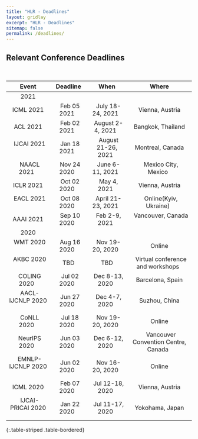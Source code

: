 ```yaml
---
title: "HLR - Deadlines"
layout: gridlay
excerpt: "HLR - Deadlines"
sitemap: false
permalink: /deadlines/
---
```



## Relevant Conference Deadlines

&nbsp;
&nbsp;

| Event  |  Deadline  | When  |  Where  |
|:-:|:-:|:-:|:-:|
| 2021 |  |  |  |
| &nbsp; ICML 2021  &nbsp; | &nbsp;  Feb 05 2021     &nbsp; | &nbsp;  July 18-24, 2021   &nbsp; | &nbsp; Vienna, Austria   &nbsp; |
| &nbsp; ACL 2021  &nbsp; | &nbsp;  Feb 02 2021     &nbsp; | &nbsp;  August 2-4, 2021   &nbsp; | &nbsp;  Bangkok, Thailand &nbsp; |
| &nbsp; IJCAI 2021  &nbsp; | &nbsp;  Jan 18 2021    &nbsp; | &nbsp;  August 21-26, 2021   &nbsp; | &nbsp;  Montreal, Canada &nbsp; |
| &nbsp; NAACL 2021  &nbsp; | &nbsp;  Nov 24 2020    &nbsp; | &nbsp;  June 6-11, 2021   &nbsp; | &nbsp;  Mexico City, Mexico &nbsp; |
| &nbsp; ICLR 2021  &nbsp; | &nbsp;  Oct 02 2020    &nbsp; | &nbsp;  May 4, 2021   &nbsp; | &nbsp;  Vienna, Austria &nbsp; |
| &nbsp; EACL 2021  &nbsp; | &nbsp;  Oct 08 2020   &nbsp; | &nbsp;  April 21-23, 2021 &nbsp; | &nbsp; Online(Kyiv, Ukraine)  &nbsp;|
| &nbsp; AAAI 2021  &nbsp; | &nbsp;  Sep 10 2020  &nbsp; | &nbsp; Feb 2-9, 2021  &nbsp; | &nbsp;  Vancouver, Canada  &nbsp;|
| 2020 |  |  |  |
| &nbsp; WMT 2020  &nbsp; | &nbsp;  Aug 16 2020   &nbsp; | &nbsp;  Nov 19-20, 2020 &nbsp; | &nbsp;  Online  &nbsp;|
| &nbsp; AKBC 2020  &nbsp; | &nbsp;   TBD   &nbsp; | &nbsp; TBD   &nbsp; | &nbsp;  Virtual conference and workshops &nbsp; |
| &nbsp; COLING 2020  &nbsp; | &nbsp;   Jul 02 2020   &nbsp; | &nbsp; Dec 8-13, 2020   &nbsp; | &nbsp;  Barcelona, Spain &nbsp; |
| &nbsp; AACL-IJCNLP 2020  &nbsp; | &nbsp;  Jun 27 2020   &nbsp; | &nbsp;  Dec 4-7, 2020   &nbsp; | &nbsp;   Suzhou, China &nbsp; |
| &nbsp; CoNLL 2020  &nbsp; | &nbsp;  Jul 18  2020   &nbsp; | &nbsp; Nov 19-20, 2020   &nbsp; | &nbsp;  Online  &nbsp; |
| &nbsp; NeurIPS 2020  &nbsp; | &nbsp;   Jun 03 2020   &nbsp; | &nbsp; Dec 6-12, 2020   &nbsp; | &nbsp;  Vancouver Convention Centre, Canada &nbsp; |
| &nbsp; EMNLP-IJCNLP 2020  &nbsp; | &nbsp; Jun 02 2020   &nbsp; | &nbsp;  Nov 16-20, 2020   &nbsp; | &nbsp;   Online &nbsp; |
| &nbsp; ICML 2020  &nbsp; | &nbsp;  Feb 07 2020   &nbsp; | &nbsp; Jul 12-18, 2020  &nbsp; | &nbsp;  Vienna, Austria &nbsp; |
| &nbsp; IJCAI-PRICAI 2020 &nbsp; | &nbsp; Jan 22 2020  &nbsp; | &nbsp;  Jul 11-17, 2020 &nbsp; | &nbsp; Yokohama, Japan &nbsp; |











{:.table-striped .table-bordered}

&nbsp;
&nbsp;
&nbsp;


